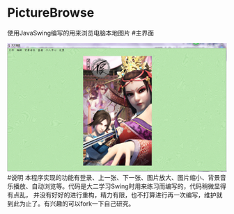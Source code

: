 # PictureBrowse
使用JavaSwing编写的用来浏览电脑本地图片
#主界面
<center><img src="https://github.com/JcMan/PictureBrowse/blob/master/imgs/01.PNG"/></center>
#说明
本程序实现的功能有登录、上一张、下一张、图片放大、图片缩小、背景音乐播放、自动浏览等。代码是大二学习Swing时用来练习而编写的，代码稍微显得有点乱，
并没有好好的进行重构，精力有限，也不打算进行再一次编写，维护就到此为止了。有兴趣的可以fork一下自己研究。
